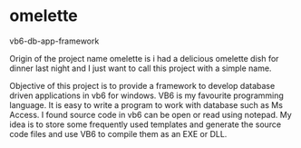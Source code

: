 # omelette
vb6-db-app-framework

Origin of the project name omelette is i had a delicious omelette dish for dinner last night and I just want to call this project with a simple name.

Objective of this project is to provide a framework to develop database driven applications in vb6 for windows. VB6 is my favourite programming language. It is easy to write a program to work with database such as Ms Access. I found source code in vb6 can be open or read using notepad. My idea is to store some frequently used templates and generate the source code files and use VB6 to compile them as an EXE or DLL.
